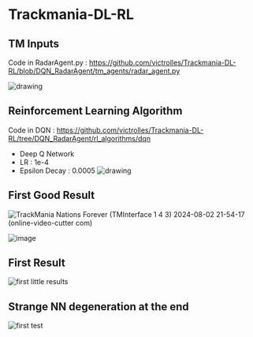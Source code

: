 # Trackmania-DL-RL

## TM Inputs
Code in RadarAgent.py : https://github.com/victrolles/Trackmania-DL-RL/blob/DQN_RadarAgent/tm_agents/radar_agent.py

![drawing](https://github.com/user-attachments/assets/a7da6fdc-91cd-4bb9-b561-64f773454ddd)

## Reinforcement Learning Algorithm
Code in DQN : https://github.com/victrolles/Trackmania-DL-RL/tree/DQN_RadarAgent/rl_algorithms/dqn
* Deep Q Network
* LR : 1e-4
* Epsilon Decay : 0.0005
  ![drawing](https://github.com/user-attachments/assets/4e93af34-57db-4191-b5f2-f13ba7600cd4)


## First Good Result
![TrackMania Nations Forever (TMInterface 1 4 3) 2024-08-02 21-54-17 (online-video-cutter com)](https://github.com/user-attachments/assets/f89c83af-c25a-48e9-8961-c065848f946a)

![image](https://github.com/user-attachments/assets/96c413f0-0bff-4cef-91f2-e0bee18a8926)

## First Result
![first little results](https://github.com/user-attachments/assets/e5acfffa-65ec-47e3-be9a-0afd1422c729)

## Strange NN degeneration at the end
![first test](https://github.com/user-attachments/assets/e5dbd05d-4ab3-4d33-9de9-5e22fe73196a)
